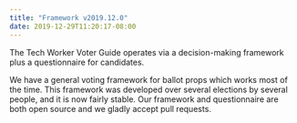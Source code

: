 ```yaml
---
title: "Framework v2019.12.0"
date: 2019-12-29T11:20:17-08:00
---
```


The Tech Worker Voter Guide operates via a decision-making framework plus a
questionnaire for candidates.

We have a general voting framework for ballot props which works most of the
time. This framework was developed over several elections by several people,
and it is now fairly stable. Our framework and questionnaire are both open
source and we gladly accept pull requests.
